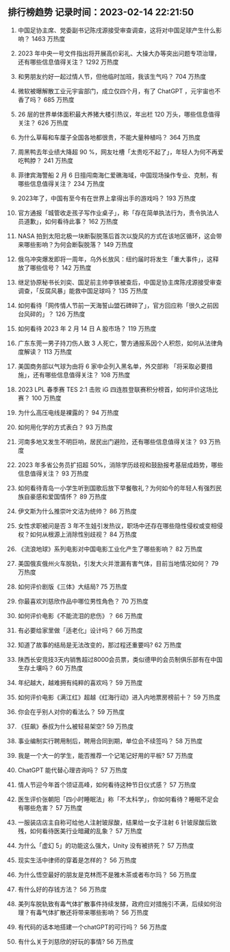 
## 排行榜趋势 记录时间：2023-02-14 22:21:50
  
  1. 中国足协主席、党委副书记陈戌源接受审查调查，这将对中国足球产生什么影响？ 1463 万热度
    
  2. 2023 年中央一号文件指出将开展高价彩礼、大操大办等突出问题专项治理，还有哪些信息值得关注？ 1292 万热度
    
  3. 和男朋友约好一起过情人节，但他临时加班，我该生气吗？ 704 万热度
    
  4. 微软被曝解散工业元宇宙部门，成立仅四个月，有了 ChatGPT ，元宇宙也不香了吗？ 685 万热度
    
  5. 26 层的世界单体面积最大养猪大楼引热议，年出栏 120 万头，哪些信息值得关注？ 626 万热度
    
  6. 为什么草莓和车厘子全国各地都很贵，不能大量种植吗？ 364 万热度
    
  7. 周黑鸭去年业绩大降超 90 %，网友吐槽「太贵吃不起了」，年轻人为何不再爱吃鸭脖？ 241 万热度
    
  8. 菲律宾海警船 2 月 6 日擅闯南海仁爱礁海域，中国现场操作专业、克制，有哪些信息值得关注？ 234 万热度
    
  9. 2023年了，中国有至今有在世界上拿得出手的游戏吗？ 193 万热度
    
  10. 官方通报「城管收走孩子写作业桌子」，称「存在简单执法行为，责令执法人员道歉」，如何看待此事？ 162 万热度
    
  11. NASA 拍到太阳北极一块断裂脱落后首次以旋风的方式在该地区循环，这会带来哪些影响？为何会断裂脱落？ 149 万热度
    
  12. 俄乌冲突爆发即将一周年，乌外长放风：纽约届时将发生「重大事件」，这释放了哪些信号？ 142 万热度
    
  13. 继足协原秘书长刘奕、国足前主帅李铁被查后，中国足协主席陈戌源接受审查调查，「反腐风暴」能救中国足球吗？ 135 万热度
    
  14. 如何看待「网传情人节前一天海誓山盟石碑碎了」，官方回应称「很久之前因台风碎的」？ 126 万热度
    
  15. 如何看待 2023 年 2 月 14 日 A 股市场？ 119 万热度
    
  16. 广东东莞一男子持刀伤人致 3 人死亡，警方通报系因个人积怨，如何从法律角度解读？ 113 万热度
    
  17. 美国商务部以气球为由将 6 家中企列入黑名单，外交部称 「将采取必要措施」，还有哪些信息值得关注？ 108 万热度
    
  18. 2023 LPL 春季赛 TES 2:1 击败 iG 四连胜登联赛积分榜首，如何评价这场比赛？ 100 万热度
    
  19. 为什么高压电线是裸露的？ 94 万热度
    
  20. 如何用化学的方式表白？ 93 万热度
    
  21. 河南多地又发生不明巨响，居民出门避险，还有哪些信息值得关注？ 93 万热度
    
  22. 2023 年多省公务员扩招超 50%，消除学历歧视和鼓励报考基层成趋势，哪些信息值得关注？ 93 万热度
    
  23. 如何看待青岛一小学生听到国歌后放下早餐敬礼？为何如今的年轻人有强烈民族自豪感和爱国情怀？ 89 万热度
    
  24. 伊文斯为什么推崇叶文洁为统帅？ 86 万热度
    
  25. 女性求职被问是否 3 年不生娃引发热议，职场中还存在哪些隐性侵权或变相侵权？如何从根源上消除性别歧视？ 84 万热度
    
  26. 《流浪地球》系列电影对中国电影工业化产生了哪些影响？ 82 万热度
    
  27. 美国俄亥俄州火车脱轨，引发大火并泄漏有害气体，目前当地情况如何？ 79 万热度
    
  28. 如何评价剧版《三体》大结局? 75 万热度
    
  29. 你最喜欢刘慈欣作品中哪位男性角色？ 70 万热度
    
  30. 如何评价电影《不能流泪的悲伤》？ 66 万热度
    
  31. 有必要给家里做「适老化」设计吗？ 66 万热度
    
  32. 知道了故事的结局是无法改变的，那过程还重要吗? 62 万热度
    
  33. 陕西长安竞技3天内销售超过8000会员票，类似德甲的会员制俱乐部有在中国生存土壤吗？ 60 万热度
    
  34. 年纪越大，越难拥有纯粹的喜欢吗？ 59 万热度
    
  35. 如何评价电影《满江红》超越《红海行动》进入内地票房榜前十？ 59 万热度
    
  36. 你会在乎别人对你的看法么？ 59 万热度
    
  37. 《狂飙》泰叔为什么被轻易架空? 59 万热度
    
  38. 事业编制实行聘用制后，聘用合同到期，单位会不续签吗？ 58 万热度
    
  39. 我是一个大一的学生，能否推荐一个记笔记好用的平板? 57 万热度
    
  40. ChatGPT 能代替心理咨询吗？ 57 万热度
    
  41. 情人节迎今年首个领证高峰，如何看待这种节日仪式感？ 57 万热度
    
  42. 医生评价张朝阳「四小时睡眠法」称「不太科学」，你如何看待？睡眠不足会有哪些危害？ 57 万热度
    
  43. 一服装店店主自称可给他人注射玻尿酸，结果给一女子注射 6 针玻尿酸后致残，如何看待医美行业暗藏的乱象？ 57 万热度
    
  44. 为什么「虚幻 5」的功能这么强大，Unity 没有被挤死？ 57 万热度
    
  45. 现实生活中律师的穿着是怎样的？ 56 万热度
    
  46. 为什么悟空最好的朋友是克林而不是雅木茶或者布尔玛？ 56 万热度
    
  47. 有什么好的存钱方法？ 56 万热度
    
  48. 美列车脱轨致有毒气体扩散事件持续发酵，政府应对措施引不满，后续如何治理？有毒气体扩散还将带来哪些影响？ 56 万热度
    
  49. 有代码的话本地搭建一个chatGPT的可行吗？ 56 万热度
    
  50. 有什么关于刘慈欣的好玩的事情? 56 万热度
    